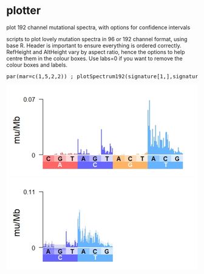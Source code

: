 # plotter
plot 192 channel mutational spectra, with options for confidence intervals

scripts to plot lovely mutation spectra in 96 or 192 channel format, using base R. Header is important to ensure everything is ordered correctly. RefHeight and AltHeight vary by aspect ratio, hence the options to help centre them in the colour boxes. Use labs=0 if you want to remove the colour boxes and labels.
<pre>
par(mar=c(1,5,2,2)) ; plotSpectrum192(signature[1,],signature_error_bars[1,],bc=baseCol,labs = 1,yUpperBound = 0.1, yLowerBound = 0,labScale = 1,ylab="mu/Mb",RefHeight=-1.1,AltHeight=-2.15)
</pre>

![alt text](https://github.com/CraigJAnderson/plotter/blob/main/example_192_spectra.jpeg)
![alt text](https://github.com/CraigJAnderson/plotter/blob/main/example_96_spectra.jpeg)

